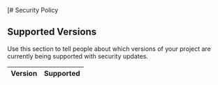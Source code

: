 [# Security Policy

## Supported Versions

Use this section to tell people about which versions of your project are
currently being supported with security updates.

| Version | Supported          |
| ------- | ------------------ |
